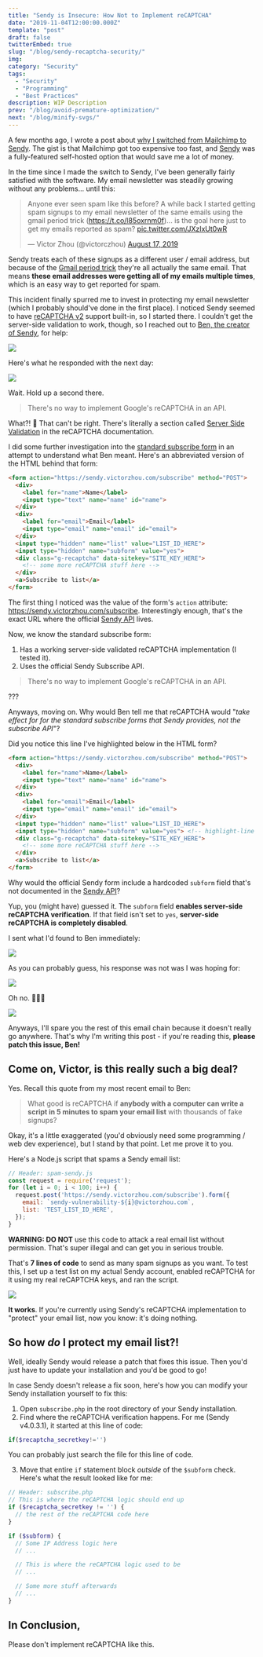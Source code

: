 ```yaml
---
title: "Sendy is Insecure: How Not to Implement reCAPTCHA"
date: "2019-11-04T12:00:00.000Z"
template: "post"
draft: false
twitterEmbed: true
slug: "/blog/sendy-recaptcha-security/"
img:
category: "Security"
tags:
  - "Security"
  - "Programming"
  - "Best Practices"
description: WIP Description
prev: "/blog/avoid-premature-optimization/"
next: "/blog/minify-svgs/"
---
```


A few months ago, I wrote a post about [why I switched from Mailchimp to Sendy](/blog/mailchimp-to-sendy/). The gist is that Mailchimp got too expensive too fast, and [Sendy](https://sendy.co/?ref=Tl4Ot) was a fully-featured self-hosted option that would save me a lot of money.

In the time since I made the switch to Sendy, I've been generally fairly satisfied with the software. My email newsletter was steadily growing without any problems... until this:

<blockquote class="twitter-tweet"><p lang="en" dir="ltr">Anyone ever seen spam like this before? A while back I started getting spam signups to my email newsletter of the same emails using the gmail period trick (<a href="https://t.co/l85oxrnm0f">https://t.co/l85oxrnm0f</a>)... is the goal here just to get my emails reported as spam? <a href="https://t.co/JXzIxUt0wR">pic.twitter.com/JXzIxUt0wR</a></p>&mdash; Victor Zhou (@victorczhou) <a href="https://twitter.com/victorczhou/status/1162645289213186050?ref_src=twsrc%5Etfw">August 17, 2019</a></blockquote>

Sendy treats each of these signups as a different user / email address, but because of the [Gmail period trick](https://gmail.googleblog.com/2008/03/2-hidden-ways-to-get-more-from-your.html) they're all actually the same email. That means **these email addresses were getting all of my emails multiple times**, which is an easy way to get reported for spam.

This incident finally spurred me to invest in protecting my email newsletter (which I probably should've done in the first place). I noticed Sendy seemed to have [reCAPTCHA v2](https://developers.google.com/recaptcha/docs/display) support built-in, so I started there. I couldn't get the server-side validation to work, though, so I reached out to [Ben, the creator of Sendy](https://sendy.co/forum/profile/8/Ben), for help:

![](./media-link/sendy-recaptcha/email1.png)

Here's what he responded with the next day:

![](./media-link/sendy-recaptcha/email2.png)

Wait. Hold up a second there.

> There's no way to implement Google's reCAPTCHA in an API.

What?! 🤔 That can't be right. There's literally a section called [Server Side Validation](https://developers.google.com/recaptcha/docs/verify) in the reCAPTCHA documentation.

I did some further investigation into the [standard subscribe form](https://sendy.victorzhou.com/subscription?f=K892tNsoSJBXB56YBbPUmxU74VxOqJ5DMbMZ6wxMWPQ4X6amCgnApdNbY763h0onBKMcQ751ge1VN7MtbBR11Hu7zA) in an attempt to understand what Ben meant. Here's an abbreviated version of the HTML behind that form:

```html
<form action="https://sendy.victorzhou.com/subscribe" method="POST">
  <div>
    <label for="name">Name</label>
    <input type="text" name="name" id="name">
  </div>
  <div>
    <label for="email">Email</label>
    <input type="email" name="email" id="email">
  </div>
  <input type="hidden" name="list" value="LIST_ID_HERE">
  <input type="hidden" name="subform" value="yes">
  <div class="g-recaptcha" data-sitekey="SITE_KEY_HERE">
    <!-- some more reCAPTCHA stuff here -->
  </div>
  <a>Subscribe to list</a>
</form>
```

The first thing I noticed was the value of the form's `action` attribute: https://sendy.victorzhou.com/subscribe. Interestingly enough, that's the exact URL where the official [Sendy API](https://sendy.co/api) lives.

Now, we know the standard subscribe form:

1. Has a working server-side validated reCAPTCHA implementation (I tested it).
2. Uses the official Sendy Subscribe API.

> There's no way to implement Google's reCAPTCHA in an API.

???

Anyways, moving on. Why would Ben tell me that reCAPTCHA would "_take effect for for the standard subscribe forms that Sendy provides, not the subscribe API_"?

Did you notice this line I've highlighted below in the HTML form?

```html
<form action="https://sendy.victorzhou.com/subscribe" method="POST">
  <div>
    <label for="name">Name</label>
    <input type="text" name="name" id="name">
  </div>
  <div>
    <label for="email">Email</label>
    <input type="email" name="email" id="email">
  </div>
  <input type="hidden" name="list" value="LIST_ID_HERE">
  <input type="hidden" name="subform" value="yes"> <!-- highlight-line -->
  <div class="g-recaptcha" data-sitekey="SITE_KEY_HERE">
    <!-- some more reCAPTCHA stuff here -->
  </div>
  <a>Subscribe to list</a>
</form>
```

Why would the official Sendy form include a hardcoded `subform` field that's not documented in the [Sendy API](https://sendy.co/api)?

Yup, you (might have) guessed it. The `subform` field **enables server-side reCAPTCHA verification**. If that field isn't set to `yes`, **server-side reCAPTCHA is completely disabled**.

I sent what I'd found to Ben immediately:

![](./media-link/sendy-recaptcha/email3.png)

As you can probably guess, his response was not was I was hoping for:

![](./media-link/sendy-recaptcha/email4.png)

Oh no. 🤦🏻‍♂️

![](./media-link/sendy-recaptcha/email5.png)

Anyways, I'll spare you the rest of this email chain because it doesn't really go anywhere. That's why I'm writing this post - if you're reading this, **please patch this issue, Ben!**

## Come on, Victor, is this really such a big deal?

Yes. Recall this quote from my most recent email to Ben:

> What good is reCAPTCHA if **anybody with a computer can write a script in 5 minutes to spam your email list** with thousands of fake signups?

Okay, it's a little exaggerated (you'd obviously need some programming / web dev experience), but I stand by that point. Let me prove it to you.

Here's a Node.js script that spams a Sendy email list:

```js
// Header: spam-sendy.js
const request = require('request');
for (let i = 0; i < 100; i++) {
  request.post('https://sendy.victorzhou.com/subscribe').form({
    email: `sendy-vulnerability-${i}@victorzhou.com`,
    list: 'TEST_LIST_ID_HERE',
  });
}
```
<figcaption><b>WARNING: DO NOT</b> use this code to attack a real email list without permission. That's super illegal and can get you in serious trouble.</figcaption>

That's **7 lines of code** to send as many spam signups as you want. To test this, I set up a test list on my actual Sendy account, enabled reCAPTCHA for it using my real reCAPTCHA keys, and ran the script.

![](./media-link/sendy-recaptcha/spam-result.png)

**It works**. If you're currently using Sendy's reCAPTCHA implementation to "protect" your email list, now you know: it's doing nothing.

## So how _do_ I protect my email list?!

Well, ideally Sendy would release a patch that fixes this issue. Then you'd just have to update your installation and you'd be good to go!

In case Sendy doesn't release a fix soon, here's how you can modify your Sendy installation yourself to fix this:

1. Open `subscribe.php` in the root directory of your Sendy installation.
2. Find where the reCAPTCHA verification happens. For me (Sendy v4.0.3.1), it started at this line of code:

```php
if($recaptcha_secretkey!='')
```
<figcaption>You can probably just search the file for this line of code.</figcaption>

3. Move that entire `if` statement block _outside_ of the `$subform` check. Here's what the result looked like for me:

```php
// Header: subscribe.php
// This is where the reCAPTCHA logic should end up
if ($recaptcha_secretkey != '') {
  // the rest of the reCAPTCHA code here
}

if ($subform) {
  // Some IP Address logic here
  // ...

  // This is where the reCAPTCHA logic used to be
  // ...

  // Some more stuff afterwards
  // ...
}
```

## In Conclusion,

Please don't implement reCAPTCHA like this.
